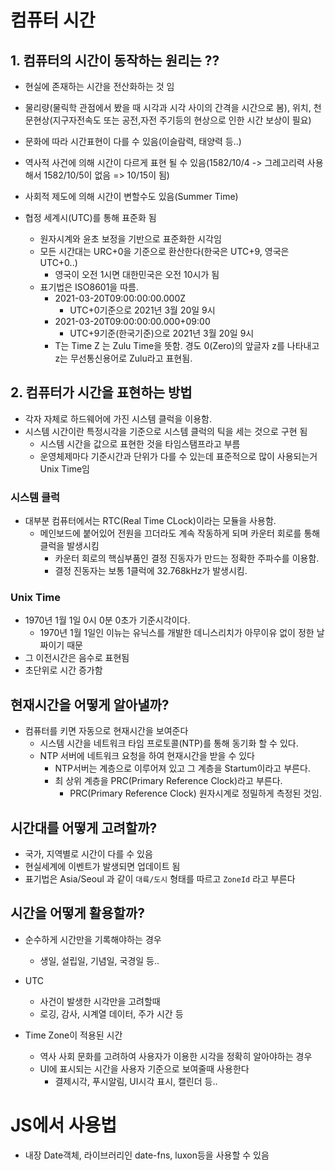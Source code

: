 # 컴퓨터 시간

## 1. 컴퓨터의 시간이 동작하는 원리는 ??
  * 현실에 존재하는 시간을 전산화하는 것 임
  * 물리량(물릭학 관점에서 봤을 때 시각과 시각 사이의 간격을 시간으로 봄), 위치, 천문현상(지구자전속도 또는 공전,자전 주기등의 현상으로 인한 시간 보상이 필요)
  * 문화에 따라 시간표현이 다를 수 있음(이슬람력, 태양력 등..)
  * 역사적 사건에 의해 시간이 다르게 표현 될 수 있음(1582/10/4 -> 그레고리력 사용해서 1582/10/5이 없음 => 10/15이 됨)
  * 사회적 제도에 의해 시간이 변할수도 있음(Summer Time)

* 협정 세계시(UTC)를 통해 표준화 됨
  * 원자시계와 윤초 보정을 기반으로 표준화한 시각임
  * 모든 시간대는 URC+0을 기준으로 환산한다(한국은 UTC+9, 영국은 UTC+0..)
    * 영국이 오전 1시면 대한민국은 오전 10시가 됨
  * 표기법은 ISO8601을 따름.
    * 2021-03-20T09:00:00:00.000Z
      *  UTC+0기준으로 2021년 3월 20일 9시
    * 2021-03-20T09:00:00:00.000+09:00
      *  UTC+9기준(한국기준)으로 2021년 3월 20일 9시
    * T는 Time Z 는 Zulu Time을 뜻함.
      경도 0(Zero)의 앞글자 z를 나타내고 z는 무선통신용어로 Zulu라고 표현됨.


## 2. 컴퓨터가 시간을 표현하는 방법
* 각자 자체로  하드웨어에 가진 시스템 클럭을 이용함.
* 시스템 시간이란 특정시각을 기준으로 시스템 클럭의 틱을 세는 것으로 구현 됨
  * 시스템 시간을 값으로 표현한 것을 타임스탬프라고 부름
  * 운영체제마다 기준시간과 단위가 다를 수 있는데 표준적으로 많이 사용되는거 Unix Time임

### 시스템 클럭
  * 대부분 컴퓨터에서는 RTC(Real Time CLock)이라는 모듈을 사용함.
    * 메인보드에 붙어있어 전원을 끄더라도 계속 작동하게 되며 카운터 회로를 통해 클럭을 발생시킴
      * 카운터 회로의 핵심부품인 결정 진동자가 만드는 정확한 주파수를 이용함.
      * 결정 진동자는 보통 1클럭에 32.768kHz가 발생시킴.

### Unix Time
* 1970년 1월 1일 0시 0분 0초가 기준시각이다.
  * 1970년 1월 1일인 이뉴는 유닉스를 개발한 데니스리치가 아무이유 없이 정한 날짜이기 때문
* 그 이전시간은 음수로 표현됨
* 초단위로 시간 증가함
  

## 현재시간을 어떻게 알아낼까?
* 컴퓨터를 키면 자동으로 현재시간을 보여준다
  * 시스템 시간을 네트워크 타임 프로토콜(NTP)를 통해 동기화 할 수 있다.
  * NTP 서버에 네트워크 요청을 하여 현재시간을 받을 수 있다
    * NTP서버는 계층으로 이루어져 있고 그 계층을 Startum이라고 부른다.
    * 최 상위 계층을 PRC(Primary Reference Clock)라고 부른다.
      * PRC(Primary Reference Clock) 원자시계로 정밀하게 측정된 것임.

## 시간대를 어떻게 고려할까?
* 국가, 지역별로 시간이 다를 수 있음
* 현실세계에 이벤트가 발생되면 업데이트 됨
* 표기법은 Asia/Seoul 과 같이 `대륙/도시` 형태를 따르고 `ZoneId` 라고 부른다

## 시간을 어떻게 활용할까?
* 순수하게 시간만을 기록해야하는 경우
  * 생일, 설립일, 기념일, 국경일 등..

* UTC
  * 사건이 발생한 시각만을 고려할때
  * 로깅, 감사, 시계열 데이터, 주가 시간 등

* Time Zone이 적용된 시간
  * 역사 사회 문화를 고려하여 사용자가 이용한 시각을 정확히 알아야하는 경우
  * UI에 표시되는 시간을 사용자 기준으로 보여줄때 사용한다
    * 결제시각, 푸시알림, UI시각 표시, 캘린더 등..

# JS에서 사용법
* 내장 Date객체, 라이브러리인 date-fns, luxon등을 사용할 수 있음
